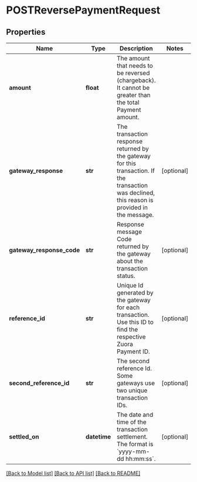 # POSTReversePaymentRequest

## Properties
Name | Type | Description | Notes
------------ | ------------- | ------------- | -------------
**amount** | **float** | The amount that needs to be reversed (chargeback). It cannot be greater than the total Payment amount.   | 
**gateway_response** | **str** | The transaction response returned by the gateway for this transaction. If the transaction was declined, this reason is provided in the message.  | [optional] 
**gateway_response_code** | **str** | Response message Code returned by the gateway about the transaction status.  | [optional] 
**reference_id** | **str** | Unique Id generated by the gateway for each transaction. Use this ID to find the respective Zuora Payment ID.   | [optional] 
**second_reference_id** | **str** | The second reference Id. Some gateways use two unique transaction IDs.  | [optional] 
**settled_on** | **datetime** | The date and time of the transaction settlement. The format is &#x60;yyyy-mm-dd hh:mm:ss&#x60;.  | [optional] 

[[Back to Model list]](../README.md#documentation-for-models) [[Back to API list]](../README.md#documentation-for-api-endpoints) [[Back to README]](../README.md)


